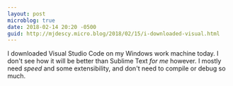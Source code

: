 ```yaml
---
layout: post
microblog: true
date: 2018-02-14 20:20 -0500
guid: http://mjdescy.micro.blog/2018/02/15/i-downloaded-visual.html
---
```

I downloaded Visual Studio Code on my Windows work machine today. I don't see how it will be better than Sublime Text _for me_ however. I mostly need _speed_ and some extensibility, and don't need to compile or debug so much.
